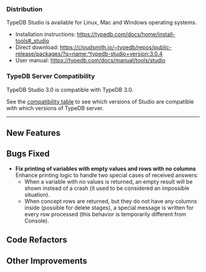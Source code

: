 ### Distribution

TypeDB Studio is available for Linux, Mac and Windows operating systems.

- Installation instructions: https://typedb.com/docs/home/install-tools#_studio
- Direct download: https://cloudsmith.io/~typedb/repos/public-release/packages/?q=name:^typedb-studio+version:3.0.4
- User manual: https://typedb.com/docs/manual/tools/studio

### TypeDB Server Compatibility

TypeDB Studio 3.0 is compatible with TypeDB 3.0.

See the [compatibility table](https://typedb.com/docs/manual/tools/studio#_version_compatibility) to see
which versions of Studio are compatible with which versions of TypeDB server.

---


## New Features


## Bugs Fixed
- **Fix printing of variables with empty values and rows with no columns**
  Enhance printing logic to handle two special cases of received answers:
  * When a variable with no values is returned, an empty result will be shown instead of a crash (it used to be considered an impossible situation).
  * When concept rows are returned, but they do not have any columns inside (possible for delete stages), a special message is written for every row processed (this behavior is temporarily different from Console).



## Code Refactors


## Other Improvements

    

